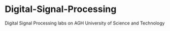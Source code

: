 # Digital-Signal-Processing
Digital Signal Processing labs on AGH University of Science and Technology
